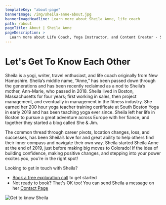 ```yaml
---
templateKey: "about-page"
bannerImage: /img/sheila-anne-about.jpg
bannerImageHeadline: Learn more about Sheila Anne, life coach
path: /about
pageTitle: About | Sheila Anne
pageDescription: >
  Learn more about Life Coach, Yoga Instructor, and Content Creator - Sheila Anne Murray
---
```


# Let's Get To Know Each Other

Sheila is a yogi, writer, travel enthusiast, and life coach originally from New Hampshire. Sheila’s middle name, “Anne,” has been passed down through the generations and has been recently reclaimed as a nod to Sheila’s mother, Ann-Marie, who passed in 2018. Sheila lived in Boston, Massachusetts for four years; first working in sales, then project management, and eventually in management in the fitness industry. She earned her 200 hour yoga teacher training certificate at South Boston Yoga in early 2019 and has been teaching yoga ever since. Sheila left her life in Boston to pursue a great adventure across Europe with her fiance, and together they started a blog called She & Jim.

The common thread through career pivots, location changes, loss, and successes, has been Sheila’s love for and great ability to help others find their inner compass and navigate their own way. Sheila started Sheila Anne at the end of 2019, just before making big moves to Colorado! If the idea of building confidence, making positive changes, and stepping into your power excites you, you’re in the right spot!

Looking to get in touch with Sheila?

- [Book a free exploration call](/book/) to get started
- Not ready to book? That's OK too! You can send Sheila a message on her [Contact Page](/contact/)

![Get to know Sheila](/img/sheila-anne-about.jpg)
